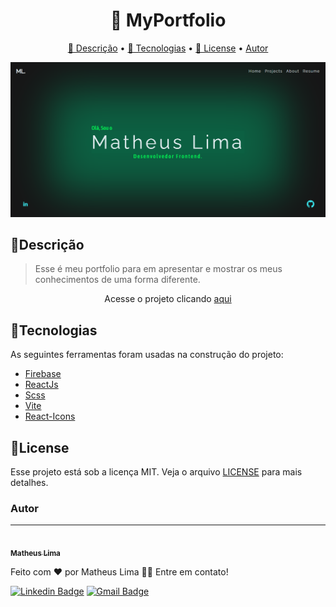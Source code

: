 <h1 align="center">
   🔗 MyPortfolio
</h1>

<p align="center">
 <a href="#descrição">🧾 Descrição</a> • 
 <a href="#tecnologias">🚀 Tecnologias</a> • 
 <a href="#license">📝 License</a> • 
 <a href="#autor">Autor</a>
</p>

<img src="./src/assets/images/portfolio.png"/>

<h2>🧾Descrição</h2>

<blockquote >
  Esse é meu portfolio para em apresentar e mostrar os meus conhecimentos de uma forma diferente.
</blockquote>

<p align="center">Acesse o projeto clicando <a href="https://my-portfolio-the-matheuslima.vercel.app/" target="_blank"> aqui </a> </p>

<h2>🚀Tecnologias</h2/>

<p>As seguintes ferramentas foram usadas na construção do projeto:</p>

- [Firebase](https://firebase.google.com/)
- [ReactJs](https://pt-br.reactjs.org/)
- [Scss](https://sass-lang.com/)
- [Vite](https://vitejs.dev/guide/#scaffolding-your-first-vite-project)
- [React-Icons](https://react-icons.github.io/react-icons/)

<h2>📝License</h2>
<p>Esse projeto está sob a licença MIT. Veja o arquivo <a href="https://github.com/the-matheuslima/MyPortfolio/blob/main/LICENSE">LICENSE</a> para mais detalhes.</p>

### Autor

---

<a href="https://github.com/the-matheuslima/">
 <img style="border-radius: 50%;" src="https://avatars.githubusercontent.com/u/96140653?v=4" width="100px;" alt=""/>
 <br />
 <sub><b>Matheus Lima</b></sub></a>

Feito com ❤️ por Matheus Lima 👋🏽 Entre em contato!

[![Linkedin Badge](https://img.shields.io/badge/-Matheus-blue?style=flat-square&logo=Linkedin&logoColor=white&link=https://www.linkedin.com/in/matheus-lima-8240b7228/)](https://www.linkedin.com/in/matheus-lima-8240b7228/)
[![Gmail Badge](https://img.shields.io/badge/-matheuslima.thedev@gmail.com-c14438?style=flat-square&logo=Gmail&logoColor=white&link=mailto:matheuslima.thedev@gmail.com)](mailto:matheuslima.thedev@gmail.com)
